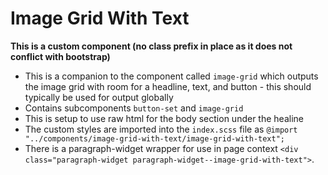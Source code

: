 # Image Grid With Text

**This is a custom component (no class prefix in place as it does not conflict with bootstrap)**

- This is a companion to the component called `image-grid` which outputs the image grid with room for a headline, text, and button - this should typically be used for output globally
- Contains subcomponents `button-set` and `image-grid`
- This is setup to use raw html for the body section under the healine
- The custom styles are imported into the `index.scss` file as `@import "../components/image-grid-with-text/image-grid-with-text";`
- There is a paragraph-widget wrapper for use in page context `<div class="paragraph-widget paragraph-widget--image-grid-with-text">`.
